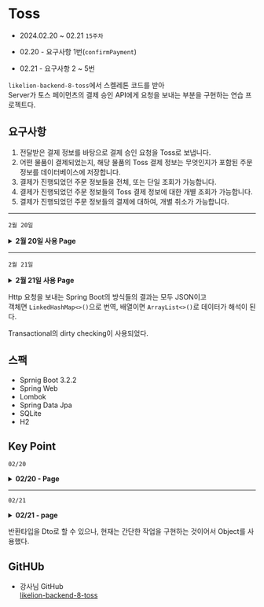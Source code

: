 # Toss
- 2024.02.20 ~ 02.21 `15주차`

- 02.20 - 요구사항 1번(`confirmPayment`)
- 02.21 - 요구사항 2 ~ 5번

`likelion-backend-8-toss`에서 스켈레톤 코드를 받아  
Server가 토스 페이먼츠의 결제 승인 API에게 요청을 보내는 부분을 구현하는 연습 프로젝트다.

## 요구사항

1. 전달받은 결제 정보를 바탕으로 결제 승인 요청을 Toss로 보냅니다.
2. 어떤 물품이 결제되었는지, 해당 물품의 Toss 결제 정보는 무엇인지가 포함된 주문 정보를 데이터베이스에 저장합니다.
3. 결제가 진행되었던 주문 정보들을 전체, 또는 단일 조회가 가능합니다.
4. 결제가 진행되었던 주문 정보들의 Toss 결제 정보에 대한 개별 조회가 가능합니다.
5. 결제가 진행되었던 주문 정보들의 결제에 대하여, 개별 취소가 가능합니다.

<hr>

`2월 20일`
<details>
<summary><strong>2월 20일 사용 Page</strong></summary>

- Http Interface
<div>RestClientConfig: HttpClient 객체</div>
<div>PaymentConfirmDto</div>
<div>TossHttpService: 요청을 보내기 위한 방식을 정의(요청을 보내줄 Http Client 객체 필요)</div>
<div>OrderService: TossHttpService을 실제로 사용하는 OrderService</div>
<div>TossController: Front에서 보내는 결제 승인 요청을 받아주기 위한 Controller</div>

</details>

<hr>

`2월 21일`
<details>
<summary><strong>2월 21일 사용 Page</strong></summary>

<div>OrderRepository: 주문 정보를 저장하기 위한 Repository</div>
<div>ItemOrderDto: 응답 객체로 반환하기 위해 사용</div>
<div>PaymentCancelDto: 결제 취소 시, 필수값인 취소 사유를 받기 위해 만든 DTO</div>
<div>OrderService: TossHttpService을 실제로 사용하는 OrderService + OrderRepository의 Service</div>
<div>OrderController: OrderRepository - OrderService - OrderController</div>

</details>

Http 요청을 보내는 Spring Boot의 방식들의 결과는 모두 JSON이고  
객체면 `LinkedHashMap<>()`으로 번역, 배열이면 `ArrayList<>()`로 데이터가 해석이 된다.

Transactional의 dirty checking이 사용되었다.


## 스팩

- Sprnig Boot 3.2.2
- Spring Web
- Lombok
- Spring Data Jpa
- SQLite
- H2

## Key Point

`02/20`
<details>
<summary><strong> 02/20 - Page </strong></summary>

- Http Interface  
[RestClientConfig](/src/main/java/com/example/toss/config/RestClientConfig.java)  
=> Http Interface의 객체, 실제로 요청을 보내줄 역할을 담당하고 있다.
```java
@Configuration
// Http Client 객체, RestClient 설정
public class RestClientConfig {
  @Value("${toss.secret}")
  private String tossSecret;

  @Bean
  public RestClient tossClient() {
    // Base64 방식으로 tossSecrest + :을 인코딩
    String basicAuth = Base64.getEncoder().encodeToString((tossSecret + ":").getBytes());
    return RestClient
            .builder()
            .baseUrl("https://api.tosspayments.com/v1")
            // "Authorization" 헤더 설정
            .defaultHeader("Authorization", String.format("Basic %s", basicAuth))
            .build();
  }

  @Bean
  // Spring Boot가 httpService의 의존성이 tossClient에 있다는 걸 알아서
  // tossClient가 먼저 Bean으로 생성이 되어진다.
  public TossHttpService httpService() {
    return HttpServiceProxyFactory
            .builderFor(RestClientAdapter.create(tossClient()))
            .build()
            .createClient(TossHttpService.class);
  }
}
```

[TossHttpService](/src/main/java/com/example/toss/service/TossHttpService.java)  
=> 요청을 보내기 위한 방식을 정의만 하고 있다.
```java
@HttpExchange("/payments")
public interface TossHttpService {

  // 결제 승인 요청 API
  @PostExchange("/confirm")
  Object confirmPayment(@RequestBody PaymentConfirmDto dto);

  @GetExchange("/{paymentKey}")
  Object getPayment(
    @PathVariable("paymentKey")
    String paymentKey
  );

  @PostExchange("/{paymentKey}/cancel")
  Object cancelPayment(
    @PathVariable("paymentKey")
    String paymentKey,
    @RequestBody
    PaymentCancelDto dto
  );
}
```

[OrderService](/src/main/java/com/example/toss/service/OrderService.java)  
- confirmPayment  
  => 결제 승인을 위한 메서드, HTTP 요청이 toss 서버에 보내진다.
```java
@Slf4j
@Service
@RequiredArgsConstructor
// TossHttpService을 실제로 사용하는 OrderService
public class OrderService {
  private final TossHttpService tossService;
  private final ItemRepository itemRepository;
  private final OrderRepository orderRepository;

  // 결제 승인을 위한 메서드
  public Object confirmPayment(PaymentConfirmDto dto) {
    // HTTP 요청이 toss 서버에게 보내진다.
    Object tossPaymentObj = tossService.confirmPayment(dto);
    log.info(tossPaymentObj.toString());
    
    return  tossPaymentObj;
  }
}
```

OrderService.confirmPayment() -> tossService.confirmPayment()로 흐름이 이어진다.
```java
@HttpExchange("/payments")
public interface TossHttpService {

  // 결제 승인 요청 API
  @PostExchange("/confirm")
  Object confirmPayment(@RequestBody PaymentConfirmDto dto);
}
```
</details>

<hr>

`02/21`

<details>
<summary><strong> 02/21 - page</strong></summary>

[OrderService](/src/main/java/com/example/toss/service/OrderService.java)

- confirmPayment (== Create)
```java
  // 결제 승인을 위한 메서드 + 주문 생성
  public Object confirmPayment(PaymentConfirmDto dto) {
    // HTTP 요청이 toss 서버에게 보내진다.
    Object tossPaymentObj = tossService.confirmPayment(dto);
    log.info(tossPaymentObj.toString());
    // TODO 사용자가 결제한 물품 + 결제 정보에 대한 내용을 DB에 저장한다.
    // 1. 결제한 물품 정보를 응답 Body에서 찾는다 (orderName)
    String orderName = ((LinkedHashMap<String, Object>) tossPaymentObj)
            .get("orderName").toString();
    // 2. orderName에서 itemId를 회수하고, 그에 해당하는 Item 엔티티를 조회한다.
    // Long으로 변환: Long.parseLong()
    Long itemId = Long.parseLong(orderName.split("-")[0]);
    Item item = itemRepository.findById(itemId)
            .orElseThrow(() -> new ResponseStatusException(HttpStatus.INTERNAL_SERVER_ERROR));

    // 3. Item 엔티티를 바탕으로 ItemOrder를 만들자.
    return ItemOrderDto.fromEntity(orderRepository.save(ItemOrder.builder()
            .item(item)
            .tossPaymentKey(dto.getPaymentKey())
            .tossOrderId(dto.getOrderId())
            .status("DONE")
            .build()));
  }
```

- readTossPayment  
=> 요구사항 4번
```java
  // readTossPayment
  // : tossPayment 객체를 읽기 위한 메서드, 어떤 카드 or 간편 결제로 했는지 확인시켜주는 메서드
  public Object readTossPayment(Long id) {
    // 1. id를 가지고 주문정보를 조회한다.
    ItemOrder order = orderRepository.findById(id)
            .orElseThrow(() ->
                    new ResponseStatusException(HttpStatus.NOT_FOUND));
    // 2. 주문정보에 포함된 결제 정보키(paymentKey)를 바탕으로
    // Toss에 요청을 보내 결제 정보를 받는다.
    Object response = tossService.getPayment(order.getTossPaymentKey());
    log.info(response.toString());
    // 3. 해당 결제 정보를 반환한다.
    return response;
  }
```

- cancelPayment  
=> 요구사항 5번
```java
  // cancelPayment
@Transactional
public Object cancelPayment(
  Long id,
  PaymentCancelDto dto
  ) {
  // 1. 취소할 주문을 찾는다.
  ItemOrder order = orderRepository.findById(id)
  .orElseThrow(()
  -> new ResponseStatusException(HttpStatus.NOT_FOUND));
  // 2. 주문정보를 갱신한다.
  order.setStatus("CANCEL");
  // 3. 취소후 결과를 응답한다. (결제가 확실히 취소되었다는 걸 알 수 있다.)
  return tossService.cancelPayment(order.getTossPaymentKey(), dto);
  }
```

</details>

반환타입을 Dto로 할 수 있으나, 현재는 간단한 작업을 구현하는 것이어서 Object를 사용했다. 

## GitHUb

- 강사님 GitHub  
[likelion-backend-8-toss](https://github.com/edujeeho0/likelion-backend-8-toss)
